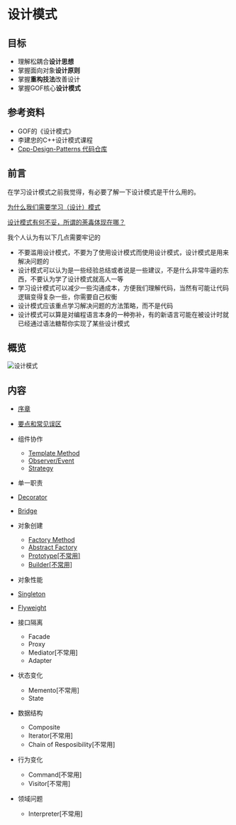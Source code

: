 # 设计模式

## 目标

* 理解松耦合**设计思想**
* 掌握面向对象**设计原则**
* 掌握**重构技法**改善设计
* 掌握GOF核心**设计模式**

## 参考资料

* GOF的《设计模式》
* 李建忠的C++设计模式课程
* [Cpp-Design-Patterns 代码仓库](https://github.com/liu-jianhao/Cpp-Design-Patterns)

## 前言

在学习设计模式之前我觉得，有必要了解一下设计模式是干什么用的。

[为什么我们需要学习（设计）模式](https://zhuanlan.zhihu.com/p/19835717)

[设计模式有何不妥，所谓的荼毒体现在哪？](https://www.zhihu.com/question/23757237)

我个人认为有以下几点需要牢记的

* 不要滥用设计模式，不要为了使用设计模式而使用设计模式，设计模式是用来解决问题的
* 设计模式可以认为是一些经验总结或者说是一些建议，不是什么非常牛逼的东西，不要认为学了设计模式就高人一等
* 学习设计模式可以减少一些沟通成本，方便我们理解代码，当然有可能让代码逻辑变得复杂一些，你需要自己权衡
* 设计模式应该重点学习解决问题的方法策略，而不是代码
* 设计模式可以算是对编程语言本身的一种弥补，有的新语言可能在被设计时就已经通过语法糖帮你实现了某些设计模式

## 概览

<img src="https://s2.loli.net/2022/02/06/auHWd72ORhgrzsV.png" alt="设计模式" style="zoom:95%;" />

## 内容

*  [序章](/课堂之外/设计模式/序章.md)
*  [要点和常见误区](/课堂之外/设计模式/要点和常见误区.md)
*  组件协作
	*  [Template Method](/课堂之外/设计模式/Template%20Method.md)
	*  [Observer/Event](/课堂之外/设计模式/Observer.md)
	*  [Strategy](/课堂之外/设计模式/Strategy.md)

*  单一职责
  * [Decorator](/课堂之外/设计模式/Decorator.md)
  * [Bridge](/课堂之外/设计模式/Bridge.md)
*  对象创建
	*  [Factory Method](/课堂之外/设计模式/Factory%20Method.md)
	*  [Abstract Factory](/课堂之外/设计模式/Abstract%20Factory.md)
	*  [Prototype[不常用]](/课堂之外/设计模式/Prototype.md)
	*  [Builder[不常用]](/课堂之外/设计模式/Builder.md)

*  对象性能
  *  [Singleton](/课堂之外/设计模式/Singleton.md)
  *  [Flyweight](/课堂之外/设计模式/Flyweight.md)

*  接口隔离
	*  Facade
	*  Proxy
	*  Mediator[不常用]
	*  Adapter

*  状态变化
	*  Memento[不常用]
	*  State

*  数据结构
	*  Composite
	*  Iterator[不常用]
	*  Chain of Resposibility[不常用]

*  行为变化
	*  Command[不常用]
	*  Visitor[不常用]

*  领域问题
	*  Interpreter[不常用]






